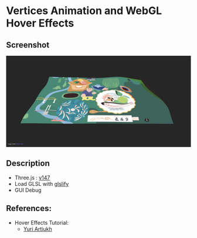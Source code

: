 # Vertices Animation and WebGL Hover Effects

## Screenshot

![screenshot](src/assets/screenshot.jpeg)

## Description

- Three.js : [v147](https://unpkg.com/browse/three@0.147.0/)
- Load GLSL with [glslify](https://github.com/glslify/glslify)
- GUI Debug

## References:
- Hover Effects Tutorial:
    - [Yuri Artiukh](https://tympanus.net/codrops/2020/04/14/interactive-webgl-hover-effects/)
